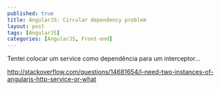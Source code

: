 ```yaml
---
published: true
title: AngularJS: Circular dependency problem
layout: post
tags: [AngularJS]
categories: [AngularJS, Front-end]
---
```

Tentei colocar um service como dependência para um interceptor...


http://stackoverflow.com/questions/14681654/i-need-two-instances-of-angularjs-http-service-or-what